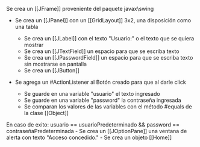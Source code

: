 
Se crea un [[JFrame]] proveniente del paquete javax\swing

- Se crea un [[JPanel]] con un [[GridLayout]] 3x2, una disposición como una tabla
	- Se crea un [[JLabel]] con el texto "Usuario:" o el texto que se quiera mostrar
	- Se crea un [[JTextField]] un espacio para que se escriba texto
	- Se crea un [[JPasswordField]] un espacio para que se escriba texto sin mostrarse en pantalla
	- Se crea un [[JButton]] 


- Se agrega un #ActionListener al Botón creado para que al darle click
	- Se guarde en una variable "usuario" el texto ingresado
	- Se guarde en una variable "password" la contraseña ingresada
	- Se comparan los valores de las variables con el método #equals de la clase [[Object]]


En caso de exito: usuario == usuarioPredeterminado && password == contraseñaPredeterminada
	- Se crea un [[JOptionPane]] una ventana de alerta con texto "Acceso concedido."
	- Se crea un objeto [[Home]]

